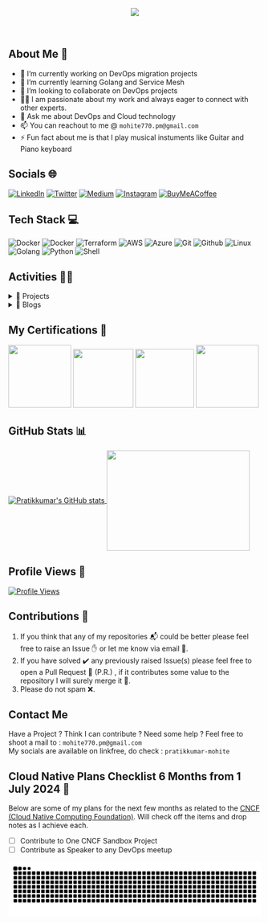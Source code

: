 <!-- <p align="center">
  <a href="https://github.com/pratikkumar-mohite">
    <img src="https://user-images.githubusercontent.com/20955511/199138068-0a7b7b75-a024-4f00-803f-30a19c5d1b2d.png" alt="Pratikkumar Mohite" /></a>
</p> -->

<p align="center">
  <a href="https://github.com/pratikkumar-mohite">
    <img src="https://readme-typing-svg.demolab.com/?lines=Pratikkumar%20Mohite;A%20DevOps%20Proffessional;4%2B%20Years%20of%20%20Experience;Cloud%20and%20Container%20Enthusiast&font=Fira%20Code&center=true&width=440&height=45&color=00ace6&vCenter=true&pause=1000&size=22" /></a>
</p>
<br>

## About Me 💫
- 🔭 I’m currently working on DevOps migration projects
- 🌱 I’m currently learning Golang and Service Mesh
- 👯 I’m looking to collaborate on DevOps projects
- 🤝🏻 I am passionate about my work and always eager to connect with other experts.
- 💬 Ask me about DevOps and Cloud technology
- 📫 You can reachout to me @ `mohite770.pm@gmail.com`
- ⚡ Fun fact about me is that I play musical instuments like Guitar and Piano keyboard

## Socials 🌐
[![LinkedIn](https://img.shields.io/badge/Linkedin-%230077B5.svg?style=for-the-badge&logo=linkedin&logoColor=white)](https://linkedin.com/in/pratikkumar-mohite/)
[![Twitter](https://img.shields.io/badge/Twitter-%231DA1F2.svg?style=for-the-badge&logo=twitter&logoColor=white)](https://twitter.com/dotslashmohite)
[![Medium](https://img.shields.io/badge/Medium-12100E.svg?style=for-the-badge&logo=Medium&logoColor=white)](https://medium.com/dotslashmohite)
[![Instagram](https://img.shields.io/badge/Instagram-%23E4405F.svg?style=for-the-badge&logo=instagram&logoColor=white)](https://instagram.com/pratikkumar_mohite)
[![BuyMeACoffee](https://img.shields.io/badge/BuyMeACoffee-FCC640?style=for-the-badge&logo=buymeacoffee&logoColor=black)](https://www.buymeacoffee.com/dotslashmohite)

## Tech Stack 💻

![Docker](https://img.shields.io/badge/docker-%230db7ed.svg?style=for-the-badge&logo=docker&logoColor=white)
![Docker](https://img.shields.io/badge/Kubernetes-326ce5.svg?style=for-the-badge&logo=Kubernetes&logoColor=white)
![Terraform](https://img.shields.io/badge/Terraform-7B42BC?style=for-the-badge&logo=Terraform&logoColor=white)
![AWS](https://img.shields.io/badge/AWS-%23FF9900.svg?style=for-the-badge&logo=amazon-aws&logoColor=black)
![Azure](https://img.shields.io/badge/Azure-%230167ff.svg?style=for-the-badge&logo=microsoft-azure&logoColor=white)
![Git](https://img.shields.io/badge/git-%23F05033.svg?style=for-the-badge&logo=git&logoColor=white)
![Github](https://img.shields.io/badge/GitHub-100000?style=for-the-badge&logo=github&logoColor=white)
![Linux](https://img.shields.io/badge/Linux-FCC624?style=for-the-badge&logo=linux&logoColor=black)
![Golang](https://img.shields.io/badge/golang-%230559C9.svg?style=for-the-badge&logo=go&logoColor=white)
![Python](https://img.shields.io/badge/python-3670A0?style=for-the-badge&logo=python&logoColor=ffdd54)
![Shell](https://img.shields.io/badge/Shell_script-%23121011.svg?style=for-the-badge&logo=gnu-bash&logoColor=white)


## Activities 👨‍💻
<details>
  <summary>📁 Projects </summary>
  <p align="left">
<a href="https://github.com/pratikkumar-mohite/kubesd"><img width="275" src="https://denvercoder1-github-readme-stats.vercel.app/api/pin/?username=pratikkumar-mohite&repo=kubesd&theme=vue-dark&hide_border=false&icon_color=F8D866&show_icons=true" alt=""></a>
  </p>
</details>
<details>
  <summary>📕 Blogs </summary>

  - [GitOps fundamentals with Codefresh](https://medium.com/@DotSlashMohite/gitops-fundamentals-with-codefresh-f2500a5e4ff4)
  - [Foundation for Istio by solo.io](https://medium.com/@DotSlashMohite/foundation-for-istio-by-solo-io-a6a0ebc11669)
</details>

## My Certifications 🏅

<p align="left">
  <a href="https://www.credly.com/badges/99605a74-4012-4bcd-aeb5-1f0a6110ec40/public_url"><img src="https://images.credly.com/size/680x680/images/8b8ed108-e77d-4396-ac59-2504583b9d54/cka_from_cncfsite__281_29.png" width="125" height="125"></a>
  <a href="https://www.credly.com/badges/7833f995-d195-43cf-a6a9-5430698d6669/public_url"><img src="https://images.credly.com/size/680x680/images/99289602-861e-4929-8277-773e63a2fa6f/image.png" width="120" height="117"></a>
  <a href="https://www.credly.com/badges/fad4e5b3-1671-4895-a7fd-8fb895ca2f7a/public_url"><img src="https://images.credly.com/size/680x680/images/32d83697-6930-4fc2-9d49-c24bec87e90f/image.png" width="117" height="117"></a>
  <a href="https://www.credly.com/badges/6364e2cc-d67a-4560-acad-5b0397ff432b/public_url"><img src="https://images.credly.com/size/220x220/images/cebc60ca-5f7b-410d-b0b2-ff1f71bd6b96/image.png" width="125" height="125"></a>
</p>


## GitHub Stats 📊

<a href="https://github.com/anuraghazra/github-readme-stats">
  <img height=200 width=400 align="center" src="https://github-readme-stats.anuraghazra1.vercel.app/api?username=pratikkumar-mohite&show_icons=true&include_all_commits=true&theme=prussian" alt="Pratikkumar's GitHub stats" />
</a>
<a href="https://github.com/anuraghazra/github-readme-stats">
  <img height=200 width=285 align="center" src="https://github-readme-stats.vercel.app/api/top-langs/?username=pratikkumar-mohite&layout=compact&theme=prussian" />
</a>

## Profile Views 👀

[![Profile Views](https://visitcount.itsvg.in/api?id=pratikkumar-mohite&icon=0&color=9)](https://visitcount.itsvg.in)

## Contributions 📁
1. If you think that any of my repositories 📬 could be better please feel free to raise an Issue ✋ or let me know via email 📧.
2. If you have solved ✔️ any previously raised Issue(s) please feel free to open a Pull Request 📜 (P.R.) , if it contributes some value to the repository I will surely merge it 🔗.
3. Please do not spam ❌.

## Contact Me 
Have a Project ? Think I can contribute ? Need some help ?
Feel free to shoot a mail to : `mohite770.pm@gmail.com`
<br>My socials are available on linkfree, do check : `pratikkumar-mohite`

## Cloud Native Plans Checklist 6 Months from 1 July 2024 🚀
Below are some of my plans for the next few months as related to the [CNCF (Cloud Native Computing Foundation)](https://cncf.io/). Will check off the items and drop notes as I achieve each.

- [ ] Contribute to One CNCF Sandbox Project
- [ ] Contribute as Speaker to any DevOps meetup

<div align="center">
	<picture>
	  <source media="(prefers-color-scheme: dark)" srcset="https://raw.githubusercontent.com/Ansh-Sarkar/Ansh-Sarkar/snake-output/github-contribution-grid-snake-dark.svg" />
	  <source media="(prefers-color-scheme: light)" srcset="https://raw.githubusercontent.com/Ansh-Sarkar/Ansh-Sarkar/snake-output/github-contribution-grid-snake.svg" />
	  <img alt="github-snake" src="https://raw.githubusercontent.com/Ansh-Sarkar/Ansh-Sarkar/snake-output/github-contribution-grid-snake-dark.svg" />
	</picture>
</div>

